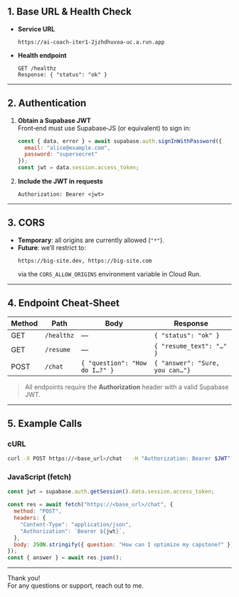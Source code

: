 

## 1. Base URL & Health Check

- **Service URL**  
  ```
  https://ai-coach-iter1-2jzhdhuvoa-uc.a.run.app
  ```
- **Health endpoint**  
  ```http
  GET /healthz
  Response: { "status": "ok" }
  ```

---

## 2. Authentication

1. **Obtain a Supabase JWT**  
   Front‑end must use Supabase‑JS (or equivalent) to sign in:
   ```js
   const { data, error } = await supabase.auth.signInWithPassword({
     email: "alice@example.com",
     password: "supersecret"
   });
   const jwt = data.session.access_token;
   ```
2. **Include the JWT in requests**  
   ```
   Authorization: Bearer <jwt>
   ```

---

## 3. CORS

- **Temporary**: all origins are currently allowed (`"*"`).  
- **Future**: we’ll restrict to:
  ```
  https://big‑site.dev, https://big‑site.com
  ```
  via the `CORS_ALLOW_ORIGINS` environment variable in Cloud Run.

---

## 4. Endpoint Cheat‑Sheet

| Method | Path       | Body                                      | Response                        |
|--------|------------|-------------------------------------------|---------------------------------|
| GET    | `/healthz` | —                                         | `{ "status": "ok" }`            |
| GET    | `/resume`  | —                                         | `{ "resume_text": "…" }`        |
| POST   | `/chat`    | `{ "question": "How do I…?" }`            | `{ "answer": "Sure, you can…"}` |

> All endpoints require the **Authorization** header with a valid Supabase JWT.

---

## 5. Example Calls

### cURL

```bash
curl -X POST https://<base_url>/chat   -H "Authorization: Bearer $JWT"   -H "Content-Type: application/json"   -d '{"question":"How can I optimize my capstone?"}'
```

### JavaScript (fetch)

```js
const jwt = supabase.auth.getSession().data.session.access_token;

const res = await fetch("https://<base_url>/chat", {
  method: "POST",
  headers: {
    "Content-Type": "application/json",
    "Authorization": `Bearer ${jwt}`,
  },
  body: JSON.stringify({ question: "How can I optimize my capstone?" })
});
const { answer } = await res.json();
```

---



Thank you!  
For any questions or support, reach out to me.

